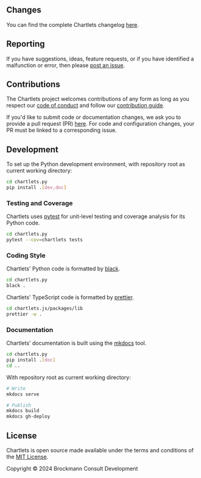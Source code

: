 ## Changes

You can find the complete Chartlets changelog 
[here](https://github.com/bcdev/chartlets/blob/main/CHANGES.md). 

## Reporting

If you have suggestions, ideas, feature requests, or if you have identified
a malfunction or error, then please 
[post an issue](https://github.com/bcdev/chartlets/issues). 

## Contributions

The Chartlets project welcomes contributions of any form
as long as you respect our 
[code of conduct](https://github.com/bcdev/chartlets/blob/main/CODE_OF_CONDUCT.md)
and follow our 
[contribution guide](https://github.com/bcdev/chartlets/blob/main/CONTRIBUTING.md).

If you'd like to submit code or documentation changes, we ask you to provide a 
pull request (PR) 
[here](https://github.com/bcdev/chartlets/pulls). 
For code and configuration changes, your PR must be linked to a 
corresponding issue. 

## Development

To set up the Python development environment, with repository root as 
current working directory:

```bash
cd chartlets.py
pip install .[dev,doc]
```

### Testing and Coverage

Chartlets uses [pytest](https://docs.pytest.org/) for unit-level testing 
and coverage analysis for its Python code.

```bash
cd chartlets.py
pytest --cov=chartlets tests
```

### Coding Style

Chartlets' Python code is formatted by [black](https://black.readthedocs.io/).

```bash
cd chartlets.py
black .
```

Chartlets' TypeScript code is formatted by 
[prettier](https://prettier.io/).

```bash
cd chartlets.js/packages/lib
prettier -w .
```

### Documentation

Chartlets' documentation is built using the [mkdocs](https://www.mkdocs.org/) tool.

```bash
cd chartlets.py
pip install .[doc]
cd ..
```

With repository root as current working directory:

```bash
# Write
mkdocs serve

# Publish
mkdocs build
mkdocs gh-deploy
```

## License

Chartlets is open source made available under the terms and conditions of the 
[MIT License](https://github.com/bcdev/chartlets/blob/main/LICENSE).

Copyright © 2024 Brockmann Consult Development
